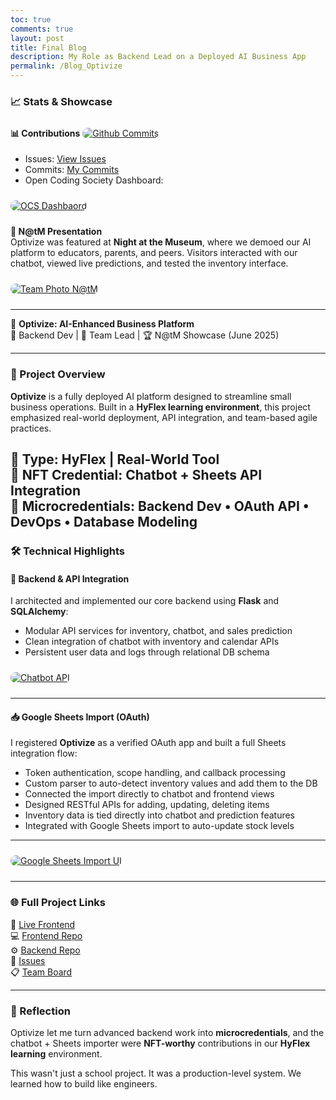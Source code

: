 ```yaml
---
toc: true
comments: true
layout: post
title: Final Blog
description: My Role as Backend Lead on a Deployed AI Business App
permalink: /Blog_Optivize
---
```


### 📈 Stats & Showcase  
**📊 Contributions** 
<a href="https://github.com/ZafeerA123">
  <img src="{{ site.baseurl }}/images/commits.png" alt="Github Commits" title="Github Commits" style="max-width: 100%; border-radius: 12px; margin: 10px 0;" />
</a>



- Issues: [View Issues](https://github.com/ZafeerA123/optivize_frontend/issues)  
- Commits: [My Commits](https://github.com/ZafeerA123/optivize_frontend/commits?author=ZafeerA123)  
- Open Coding Society Dashboard: 

<a href="https://pages.opencodingsociety.com/dashboard">
  <img src="{{ site.baseurl }}/images/dashboard.png" alt="OCS Dashbaord" title="OCS Dashboard" style="max-width: 100%; border-radius: 12px; margin: 10px 0;" />
</a>

**🎤 N@tM Presentation**  
Optivize was featured at **Night at the Museum**, where we demoed our AI platform to educators, parents, and peers. Visitors interacted with our chatbot, viewed live predictions, and tested the inventory interface.

<a href="https://www.linkedin.com/in/zafeer-ahmed-ocs/recent-activity/comments/" target="_blank">
  <img src="{{ site.baseurl }}/images/nightmuseum.png" alt="Team Photo N@tM" title="Optivize team at Night @ the Museum" style="max-width: 100%; border-radius: 12px; margin: 10px 0;" />
</a>

---

🚀 **Optivize: AI-Enhanced Business Platform**  
🔧 Backend Dev | 👥 Team Lead | 🏆 N@tM Showcase (June 2025)  

---

### 🎯 Project Overview  

**Optivize** is a fully deployed AI platform designed to streamline small business operations. Built in a **HyFlex learning environment**, this project emphasized real-world deployment, API integration, and team-based agile practices.

🧠 **Type:** HyFlex | Real-World Tool  
🔗 **NFT Credential:** Chatbot + Sheets API Integration  
📜 **Microcredentials:** Backend Dev • OAuth API • DevOps • Database Modeling  
---

### 🛠️ Technical Highlights  

#### 🔌 Backend & API Integration  
I architected and implemented our core backend using **Flask** and **SQLAlchemy**:
- Modular API services for inventory, chatbot, and sales prediction  
- Clean integration of chatbot with inventory and calendar APIs  
- Persistent user data and logs through relational DB schema  

<a href="https://open-coding-society.github.io/optivize_frontend/bot/">
  <img src="{{ site.baseurl }}/images/chatbot.png" alt="Chatbot API" title="Chatbot API integration with prediction tools" style="max-width: 100%; border-radius: 12px; margin: 10px 0;" />
</a>

---

#### 📥 Google Sheets Import (OAuth)  
I registered **Optivize** as a verified OAuth app and built a full Sheets integration flow:
- Token authentication, scope handling, and callback processing  
- Custom parser to auto-detect inventory values and add them to the DB  
- Connected the import directly to chatbot and frontend views  
- Designed RESTful APIs for adding, updating, deleting items  
- Inventory data is tied directly into chatbot and prediction features  
- Integrated with Google Sheets import to auto-update stock levels  

---

<a href="https://open-coding-society.github.io/optivize_frontend/flashcards">
  <img src="{{ site.baseurl }}/images/google_import.png" alt="Google Sheets Import UI" title="Google Sheets import modal with token logic" style="max-width: 100%; border-radius: 12px; margin: 10px 0;" />
</a>

---

### 🌐 Full Project Links  
🔴 [Live Frontend](https://open-coding-society.github.io/optivize_frontend/)  
💻 [Frontend Repo](https://github.com/Open-Coding-Society/optivize_frontend)  
⚙️ [Backend Repo](https://github.com/Open-Coding-Society/optivize_backend)  
🧩 [Issues](https://github.com/ZafeerA123/optivize_frontend/issues)  
📋 [Team Board](https://github.com/ZafeerA123/optivize_frontend/projects)

---

### 🧠 Reflection  

Optivize let me turn advanced backend work into **microcredentials**, and the chatbot + Sheets importer were **NFT-worthy** contributions in our **HyFlex learning** environment.  

This wasn't just a school project. It was a production-level system. We learned how to build like engineers.

